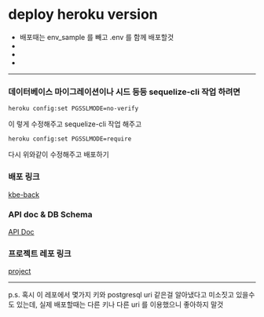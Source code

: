 # deploy heroku version

* 배포때는 env_sample 를 빼고 .env 를 함께 배포할것
* 
*
*
---

### 데이터베이스 마이그레이션이나 시드 등등 sequelize-cli 작업 하려면

    heroku config:set PGSSLMODE=no-verify

이 렇게 수정해주고 sequelize-cli 작업 해주고

    heroku config:set PGSSLMODE=require

다시 위와같이 수정해주고 배포하기


### 배포 링크
[kbe-back](https://kbe-project-be.herokuapp.com/ "back")


### API doc & DB Schema
[API Doc](https://lygorithm.notion.site/KBE-API-doc-d4583829581d4d3980f167d4b272edc2 "API Doc")


### 프로젝트 레포 링크
[project](https://github.com/codestates/BEB-03-KBexpressway-project "p1")

---
p.s. 혹시 이 레포에서 몇가지 키와 postgresql uri 같은걸 알아냈다고 미소짓고 있을수도 있는데, 실제 배포할때는 다른 키나 다른 uri 를 이용했으니 좋아하지 말것
